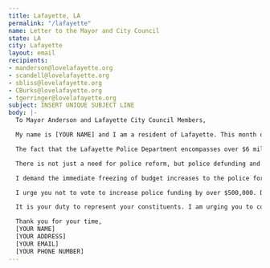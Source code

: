 ```yaml
---
title: Lafayette, LA
permalink: "/lafayette"
name: Letter to the Mayor and City Council
state: LA
city: Lafayette
layout: email
recipients:
- manderson@lovelafayette.org
- scandell@lovelafayette.org
- sbliss@lovelafayette.org
- CBurks@lovelafayette.org
- tgerringer@lovelafayette.org
subject: INSERT UNIQUE SUBJECT LINE
body: |-
  To Mayor Anderson and Lafayette City Council Members,

  My name is [YOUR NAME] and I am a resident of Lafayette. This month our nation and community have been gripped by protests calling for an end to racism and anti-Blackness and a complete overhaul in our approach to criminal justice in America. We are demanding that our voices be heard and that real change be made to the way this city allocates its resources.

  The fact that the Lafayette Police Department encompasses over $6 million of the city’s general operating fund (already over 3 times MORE than public works or city planning) with apparent goals to increase by hundreds of thousands of dollars each year is shameful and unproductive. Research shows that a living wage, access to holistic health services and treatment, educational opportunity, and stable housing are far more successful at reducing crime than police or prisons (Source: Popular Democracy).

  There is not just a need for police reform, but police defunding and abolition. The entire structure of the police force is inherently corrupt and ineffective. The average police recruit spends 58 hours learning how to shoot and only 8 hours learning how to de-escalate (Source: Campaign Zero). They are not trained or equipped to react to the vast majority of crises. Phillip McHarris, a doctoral candidate focusing on race, argues that we must work towards a reality in which healthcare workers and emergency response teams handle substance abuse, domestic violence, homelessness, or mental health cases. Policies to “improve the police” are not enough, as there’s no evidence that implicit bias training or community relations initiatives help with reducing the abuses of policing (Source: The Nation). We need to reimagine public safety to prioritize alternatives to conflict rather than defaulting to violence.

  I demand the immediate freezing of budget increases to the police force, cancelling of cadet classes, demilitarization of our forces, and reallocation of funds from police to community-led health and safety strategies.

  I urge you not to vote to increase police funding by over $500,000. Do not be complicit in the disproportionate targeting and continuous oppression of people of color. Propose and vote to expand on Lafayette’s current efforts like the Affordable Housing program and funding of community-focused nonprofits. I demand a budget that supports community wellbeing, rather than empowers the police forces that tear them apart.

  It is your duty to represent your constituents. I am urging you to completely revise the Lafayette city budget for the upcoming fiscal year to fund the social programs long proven to be much more effective than policing at promoting community safety and equity. Public opinion is with me.

  Thank you for your time,
  [YOUR NAME]
  [YOUR ADDRESS]
  [YOUR EMAIL]
  [YOUR PHONE NUMBER]
---
```


